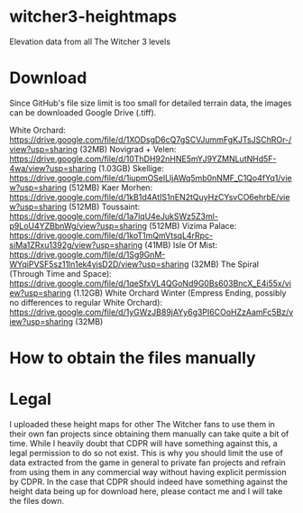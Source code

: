 # witcher3-heightmaps
Elevation data from all The Witcher 3 levels

# Download
Since GitHub's file size limit is too small for detailed terrain data, the images can be downloaded Google Drive (.tiff).

White Orchard:
https://drive.google.com/file/d/1XODsgD6cQ7gSCVJummFgKJTsJSChROr-/view?usp=sharing (32MB) 
Novigrad + Velen:
https://drive.google.com/file/d/10ThDH92nHNE5mYJ9YZMNLutNHd5F-4wa/view?usp=sharing (1.03GB) 
Skellige:
https://drive.google.com/file/d/1iupmOSelLljAWq5mb0nNMF_C1Qo4fYq1/view?usp=sharing (512MB) 
Kaer Morhen:
https://drive.google.com/file/d/1kB1d4AtIS1nEN2tQuyHzCYsvCO6ehrbE/view?usp=sharing (512MB) 
Toussaint:
https://drive.google.com/file/d/1a7lqU4eJukSWz5Z3ml-p9LoU4YZBbnWg/view?usp=sharing (512MB) 
Vizima Palace:
https://drive.google.com/file/d/1koT1mQmVtsqL4rRpc-siMa1ZRxu1392g/view?usp=sharing (41MB) 
Isle Of Mist:
https://drive.google.com/file/d/1Sg9GnM-WYqiPVSF5sz11ln1ek4yisD2D/view?usp=sharing (32MB) 
The Spiral (Through Time and Space):
https://drive.google.com/file/d/1qeSfxVL4QGoNd9G0Bs603BncX_E4i55x/view?usp=sharing (1.12GB) 
White Orchard Winter (Empress Ending, possibly no differences to regular White Orchard):
https://drive.google.com/file/d/1yGWzJB89jAYy6g3PI6COoHZzAamFc5Bz/view?usp=sharing (32MB) 


# How to obtain the files manually



# Legal
I uploaded these height maps for other The Witcher fans to use them in their own fan projects since obtaining them manually can take quite a bit of time.
While I heavily doubt that CDPR will have something against this, a legal permission to do so not exist.
This is why you should limit the use of data extracted from the game in general to private fan projects and refrain from using them in any commercial way without having explicit permission by CDPR.
In the case that CDPR should indeed have something against the height data being up for download here, please contact me and I will take the files down.
